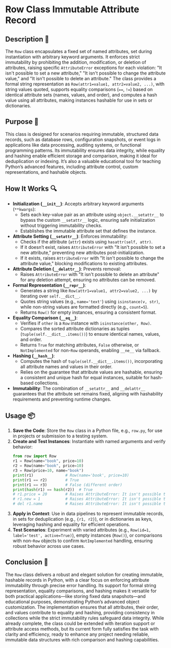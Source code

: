 # Row Class Immutable Attribute Record

## Description 📝

The `Row` class encapsulates a fixed set of named attributes, set during instantiation with arbitrary keyword arguments.
It enforces strict immutability by prohibiting the addition, modification, or deletion of attributes, raising specific `AttributeError` exceptions for each violation: "It isn't possible to set a new attribute," "It isn't possible to change the attribute value," and "It isn't possible to delete an attribute."
The class provides a formal string representation as `Row(attr1=value1, attr2=value2, ...)`, with string values quoted, supports equality comparisons (`==`, `!=`) based on identical attribute sets (names, values, and order), and computes a hash value using all attributes, making instances hashable for use in sets or dictionaries.

## Purpose 🎯

This class is designed for scenarios requiring immutable, structured data records, such as database rows, configuration snapshots, or event logs in applications like data processing, auditing systems, or functional programming patterns.
Its immutability ensures data integrity, while equality and hashing enable efficient storage and comparison, making it ideal for deduplication or indexing.
It’s also a valuable educational tool for teaching Python’s advanced features, including attribute control, custom representations, and hashable objects.

## How It Works 🔍

-   **Initialization (`__init__`)**: Accepts arbitrary keyword arguments (`**kwargs`):
    -   Sets each key-value pair as an attribute using `object.__setattr__` to bypass the custom `__setattr__` logic, ensuring safe initialization without triggering immutability checks.
    -   Establishes the immutable attribute set that defines the instance.
-   **Attribute Setting (`__setattr__`)**: Enforces immutability:
    -   Checks if the attribute (`attr`) exists using `hasattr(self, attr)`.
    -   If it doesn’t exist, raises `AttributeError` with "It isn't possible to set a new attribute," preventing new attributes post-initialization.
    -   If it exists, raises `AttributeError` with "It isn't possible to change the attribute value," blocking modifications to existing attributes.
-   **Attribute Deletion (`__delattr__`)**: Prevents removal:
    -   Raises `AttributeError` with "It isn't possible to delete an attribute" for any deletion attempt, ensuring no attributes can be removed.
-   **Formal Representation (`__repr__`)**:
    -   Generates a string like `Row(attr1=value1, attr2=value2, ...)` by iterating over `self.__dict__`.
    -   Quotes string values (e.g., `name='text'`) using `isinstance(v, str)`, while non-string values are formatted directly (e.g., `count=5`).
    -   Returns `Row()` for empty instances, ensuring a consistent format.
-   **Equality Comparison (`__eq__`)**:
    -   Verifies if `other` is a `Row` instance with `isinstance(other, Row)`.
    -   Compares the sorted attribute dictionaries as tuples (`tuple(self.__dict__.items())`) to ensure identical names, values, and order.
    -   Returns `True` for matching attributes, `False` otherwise, or `NotImplemented` for non-`Row` operands, enabling `__ne__` via fallback.
-   **Hashing (`__hash__`)**:
    -   Computes the hash of `tuple(self.__dict__.items())`, incorporating all attribute names and values in their order.
    -   Relies on the guarantee that attribute values are hashable, ensuring a consistent and unique hash for equal instances, suitable for hash-based collections.
-   **Immutability**: The combination of `__setattr__` and `__delattr__` guarantees that the attribute set remains fixed, aligning with hashability requirements and preventing runtime changes.

## Usage 📦

1. **Save the Code**: Store the `Row` class in a Python file, e.g., `row.py`, for use in projects or submission to a testing system.
2. **Create and Test Instances**: Instantiate with named arguments and verify behavior:
    ```python
    from row import Row
    r1 = Row(name="book", price=10)
    r2 = Row(name="book", price=10)
    r3 = Row(price=10, name="book")
    print(r1)              # Row(name='book', price=10)
    print(r1 == r2)        # True
    print(r1 == r3)        # False (different order)
    print(hash(r1) == hash(r2))  # True
    # r1.price = 20        # Raises AttributeError: It isn't possible to change the attribute value
    # r1.new = 1           # Raises AttributeError: It isn't possible to set a new attribute
    # del r1.name          # Raises AttributeError: It isn't possible to delete an attribute
    ```
3. **Apply in Context**: Use in data pipelines to represent immutable records, in sets for deduplication (e.g., `{r1, r2}`), or in dictionaries as keys, leveraging hashing and equality for efficient operations.
4. **Test Scenarios**: Experiment with varied attributes (e.g., `Row(id=1, label='test', active=True)`), empty instances (`Row()`), or comparisons with non-`Row` objects to confirm `NotImplemented` handling, ensuring robust behavior across use cases.

## Conclusion 🚀

The `Row` class delivers a robust and elegant solution for creating immutable, hashable records in Python, with a clear focus on enforcing attribute immutability through precise error handling.
Its support for formal string representation, equality comparisons, and hashing makes it versatile for both practical applications—like storing fixed data snapshots—and educational purposes, demonstrating Python’s advanced object customization.
The implementation ensures that all attributes, their order, and values contribute to equality and hashing, providing consistency in collections while the strict immutability rules safeguard data integrity.
While already complete, the class could be extended with iteration support or attribute access methods, but its current form fully satisfies the task with clarity and efficiency, ready to enhance any project needing reliable, immutable data structures with rich comparison and hashing capabilities.
